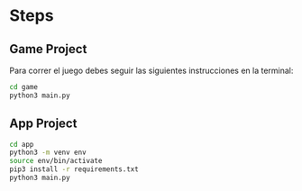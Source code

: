 # Steps

## Game Project

Para correr el juego debes seguir las siguientes instrucciones en la terminal:

```sh
cd game
python3 main.py
```

## App Project

```sh
cd app
python3 -m venv env
source env/bin/activate
pip3 install -r requirements.txt
python3 main.py
```